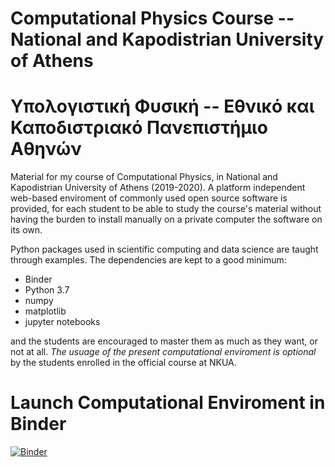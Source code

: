 # Computational Physics Course --  National and Kapodistrian University of Athens
# Υπολογιστική Φυσική -- Εθνικό και Καποδιστριακό Πανεπιστήμιο Αθηνών

Material for my course of Computational Physics, in National and Kapodistrian University of Athens (2019-2020). 
A platform independent web-based enviroment of commonly used open source software is provided, 
for each student to be able to study the course's material 
without having the burden to install manually on a private computer the software on its own.

Python packages used in scientific computing and data science are taught through examples. 
The dependencies are kept to a good minimum:

 * Binder
 * Python 3.7
 * numpy
 * matplotlib
 * jupyter notebooks

and the students are encouraged to master them as much as they want, or not at all. 
*The usuage of the present computational enviroment is optional* by the students enrolled in the official course at NKUA.

# Launch Computational Enviroment in Binder

[![Binder](http://mybinder.org/badge.svg)](https://mybinder.org/v2/gh/theofil/CompPhysics/master)


